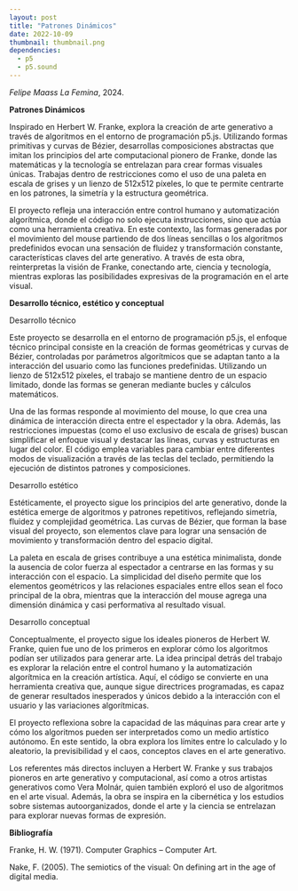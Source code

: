 ```yaml
---
layout: post
title: "Patrones Dinámicos"
date: 2022-10-09
thumbnail: thumbnail.png
dependencies:
  - p5
  - p5.sound
---
```


<div id="div-sketch">
  <script type="text/javascript" src="sketch.js"></script>
</div>

_Felipe Maass La Femina_, 2024.

**Patrones Dinámicos**

Inspirado en Herbert W. Franke, explora la creación de arte generativo a través de algoritmos en el entorno de programación p5.js. Utilizando formas primitivas y curvas de Bézier, desarrollas composiciones abstractas que imitan los principios del arte computacional pionero de Franke, donde las matemáticas y la tecnología se entrelazan para crear formas visuales únicas. Trabajas dentro de restricciones como el uso de una paleta en escala de grises y un lienzo de 512x512 píxeles, lo que te permite centrarte en los patrones, la simetría y la estructura geométrica.

El proyecto refleja una interacción entre control humano y automatización algorítmica, donde el código no solo ejecuta instrucciones, sino que actúa como una herramienta creativa. En este contexto, las formas generadas por el movimiento del mouse partiendo de dos líneas sencillas o los algoritmos predefinidos evocan una sensación de fluidez y transformación constante, características claves del arte generativo. A través de esta obra, reinterpretas la visión de Franke, conectando arte, ciencia y tecnología, mientras exploras las posibilidades expresivas de la programación en el arte visual.


**Desarrollo técnico, estético y conceptual**

Desarrollo técnico

Este proyecto se desarrolla en el entorno de programación p5.js, el enfoque técnico principal consiste en la creación de formas geométricas y curvas de Bézier, controladas por parámetros algorítmicos que se adaptan tanto a la interacción del usuario como las funciones predefinidas. Utilizando un lienzo de 512x512 píxeles, el trabajo se mantiene dentro de un espacio limitado, donde las formas se generan mediante bucles y cálculos matemáticos.

Una de las formas responde al movimiento del mouse, lo que crea una dinámica de interacción directa entre el espectador y la obra. Además, las restricciones impuestas (como el uso exclusivo de escala de grises) buscan simplificar el enfoque visual y destacar las líneas, curvas y estructuras en lugar del color. El código emplea variables para cambiar entre diferentes modos de visualización a través de las teclas del teclado, permitiendo la ejecución de distintos patrones y composiciones.

Desarrollo estético

Estéticamente, el proyecto sigue los principios del arte generativo, donde la estética emerge de algoritmos y patrones repetitivos, reflejando simetría, fluidez y complejidad geométrica. Las curvas de Bézier, que forman la base visual del proyecto, son elementos clave para lograr una sensación de movimiento y transformación dentro del espacio digital.

La paleta en escala de grises contribuye a una estética minimalista, donde la ausencia de color fuerza al espectador a centrarse en las formas y su interacción con el espacio. La simplicidad del diseño permite que los elementos geométricos y las relaciones espaciales entre ellos sean el foco principal de la obra, mientras que la interacción del mouse agrega una dimensión dinámica y casi performativa al resultado visual.

Desarrollo conceptual

Conceptualmente, el proyecto sigue los ideales pioneros de Herbert W. Franke, quien fue uno de los primeros en explorar cómo los algoritmos podían ser utilizados para generar arte. La idea principal detrás del trabajo es explorar la relación entre el control humano y la automatización algorítmica en la creación artística. Aquí, el código se convierte en una herramienta creativa que, aunque sigue directrices programadas, es capaz de generar resultados inesperados y únicos debido a la interacción con el usuario y las variaciones algorítmicas.

El proyecto reflexiona sobre la capacidad de las máquinas para crear arte y cómo los algoritmos pueden ser interpretados como un medio artístico autónomo. En este sentido, la obra explora los límites entre lo calculado y lo aleatorio, la previsibilidad y el caos, conceptos claves en el arte generativo.

Los referentes más directos incluyen a Herbert W. Franke y sus trabajos pioneros en arte generativo y computacional, así como a otros artistas generativos como Vera Molnár, quien también exploró el uso de algoritmos en el arte visual. Además, la obra se inspira en la cibernética y los estudios sobre sistemas autoorganizados, donde el arte y la ciencia se entrelazan para explorar nuevas formas de expresión.

**Bibliografía**

Franke, H. W. (1971). Computer Graphics – Computer Art.

Nake, F. (2005). The semiotics of the visual: On defining art in the age of digital media.